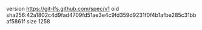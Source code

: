 version https://git-lfs.github.com/spec/v1
oid sha256:42a1802c4d9fad4709fd51ae3e4c9fd359d9231f0f4b1afbe285c31bbaf5861f
size 1258
